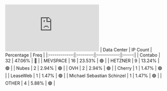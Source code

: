 ![Diagramm](https://github.com/111STAVR111/props/blob/main/Story/Decentralization/1/README.md)
| Data Center | IP Count | Percentage | Freq |
|:------------:|:--------:|:-----------:|:-----:|
| Contabo | 32 | 47.06% | 🔴 |
| MEVSPACE | 16 | 23.53% | 🟢 |
| HETZNER | 9 | 13.24% | 🟢 |
| Nubes | 2 | 2.94% | 🟢 |
| OVH | 2 | 2.94% | 🟢 |
| Cherry | 1 | 1.47% | 🟢 |
| LeaseWeb | 1 | 1.47% | 🟢 |
| Michael Sebastian Schinzel | 1 | 1.47% | 🟢 |
| OTHER | 4 | 5.88% | 🟢 |